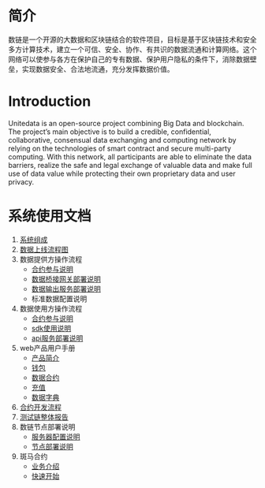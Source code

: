 
# 简介

数链是一个开源的大数据和区块链结合的软件项目，目标是基于区块链技术和安全多方计算技术，建立一个可信、安全、协作、有共识的数据流通和计算网络。这个网络可以使参与各方在保护自己的专有数据、保护用户隐私的条件下，消除数据壁垒，实现数据安全、合法地流通，充分发挥数据价值。

# Introduction
Unitedata is an open-source project combining Big Data and blockchain. The project’s main objective is to build a credible, confidential, collaborative, consensual data exchanging and computing network by relying on the technologies of smart contract and secure multi-party computing. With this network, all participants are able to eliminate the data barriers, realize the safe and legal exchange of valuable data and make full use of data value while protecting their own proprietary data and user privacy.

# 系统使用文档
1. [系统组成](sys_component.md)
2. [数据上线流程图](images/data_provide.png)
3. 数据提供方操作流程
	* [合约参与说明](contract.md)
	* [数据桥接网关部署说明](data_getway.md)
	* [数据输出服务部署说明](producer-api-install-doc.md)
	* 标准数据配置说明
3. 数据使用方操作流程
	* [合约参与说明](contract.md)
	* [sdk使用说明](consumer-sdk-doc.md)
	* [api服务部署说明](consumer-api-install-doc.md)
5. web产品用户手册
	* [产品简介](web_introduction.md)
	* [钱包](wallet_manual.md)
	* [数据合约](contract.md)
	* [充值](currency_market.md)
	* [数据字典](meta_manage.md)
6. [合约开发流程](contract_dev.md)
7. [测试链整体报告](test_chain_project_report.md)
8. 数链节点部署说明
	* [服务器配置说明](server_configuration.md)
	* [节点部署说明](eos_deploy.md)
9. 斑马合约
	* [业务介绍](banma-001.md)
	* [快速开始](banma_quick_start.md)